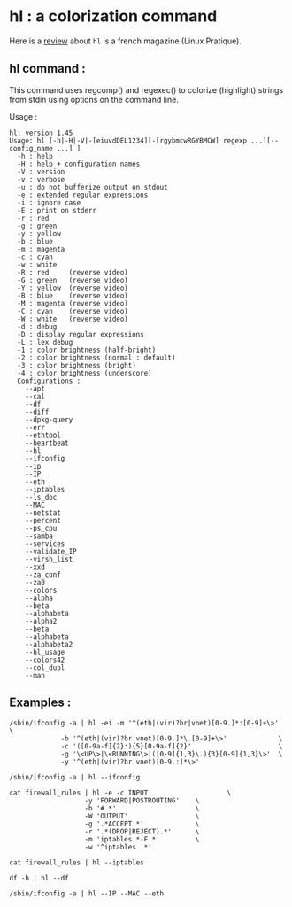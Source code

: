 hl : a colorization command
===========================

Here is a [review](https://connect.ed-diamond.com/Linux-Pratique/LP-093/Colorisez-vos-textes-avec-la-commande-hl) about `hl` is a french magazine (Linux Pratique).

hl command :
------------
This command uses regcomp() and regexec() to colorize (highlight)
strings from stdin using options on the command line.

Usage :

```
hl: version 1.45
Usage: hl [-h|-H|-V|-[eiuvdDEL1234][-[rgybmcwRGYBMCW] regexp ...][--config_name ...] ]
  -h : help
  -H : help + configuration names
  -V : version
  -v : verbose
  -u : do not bufferize output on stdout
  -e : extended regular expressions
  -i : ignore case
  -E : print on stderr
  -r : red
  -g : green
  -y : yellow
  -b : blue
  -m : magenta
  -c : cyan
  -w : white
  -R : red     (reverse video)
  -G : green   (reverse video)
  -Y : yellow  (reverse video)
  -B : blue    (reverse video)
  -M : magenta (reverse video)
  -C : cyan    (reverse video)
  -W : white   (reverse video)
  -d : debug
  -D : display regular expressions
  -L : lex debug
  -1 : color brightness (half-bright)
  -2 : color brightness (normal : default)
  -3 : color brightness (bright)
  -4 : color brightness (underscore)
  Configurations :
    --apt
    --cal
    --df
    --diff
    --dpkg-query
    --err
    --ethtool
    --heartbeat
    --hl
    --ifconfig
    --ip
    --IP
    --eth
    --iptables
    --ls_doc
    --MAC
    --netstat
    --percent
    --ps_cpu
    --samba
    --services
    --validate_IP
    --virsh_list
    --xxd
    --za_conf
    --za0
    --colors
    --alpha
    --beta
    --alphabeta
    --alpha2
    --beta
    --alphabeta
    --alphabeta2
    --hl_usage
    --colors42
    --col_dupl
    --man
```

Examples :
----------

```
/sbin/ifconfig -a | hl -ei -m '^(eth|(vir)?br|vnet)[0-9.]*:[0-9]+\>'       \
			 -b '^(eth|(vir)?br|vnet)[0-9.]*\.[0-9]+\>'             \
			 -c '([0-9a-f]{2}:){5}[0-9a-f]{2}'                      \
			 -g '\<UP\>|\<RUNNING\>|([0-9]{1,3}\.){3}[0-9]{1,3}\>'  \
			 -y '^(eth|(vir)?br|vnet)[0-9.:]*\>'

/sbin/ifconfig -a | hl --ifconfig

cat firewall_rules | hl -e -c INPUT                    \
				   -y 'FORWARD|POSTROUTING'    \
				   -b '#.*'                    \
				   -W 'OUTPUT'                 \
				   -g '.*ACCEPT.*'             \
				   -r '.*(DROP|REJECT).*'      \
				   -m 'iptables.*-F.*'         \
				   -w '^iptables .*'

cat firewall_rules | hl --iptables

df -h | hl --df

/sbin/ifconfig -a | hl --IP --MAC --eth
```

